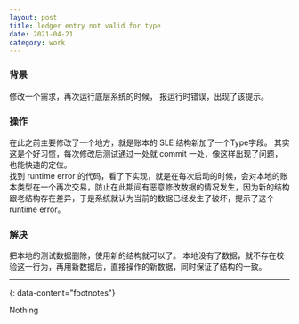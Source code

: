 ```yaml
---
layout: post
title: ledger entry not valid for type
date: 2021-04-21
category: work
---
```


### 背景
修改一个需求，再次运行底层系统的时候， 报运行时错误，出现了该提示。

### 操作
在此之前主要修改了一个地方，就是账本的 SLE 结构新加了一个Type字段。 其实这是个好习惯，每次修改后测试通过一处就 commit 一处，像这样出现了问题，也能快速的定位。   
找到 runtime error 的代码，看了下实现，就是在每次启动的时候，会对本地的账本类型在一个再次交易，防止在此期间有恶意修改数据的情况发生，因为新的结构跟老结构存在差异，于是系统就认为当前的数据已经发生了破坏，提示了这个runtime error。  

### 解决
把本地的测试数据删除，使用新的结构就可以了。 本地没有了数据，就不存在校验这一行为，再用新数据后，直接操作的新数据，同时保证了结构的一致。  


---
{: data-content="footnotes"}

Nothing




